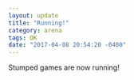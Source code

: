 ```yaml
---
layout: update
title: "Running!"
category: arena
tags: OK
date: "2017-04-08 20:54:20 -0400"
---
```


Stumped games are now running!
